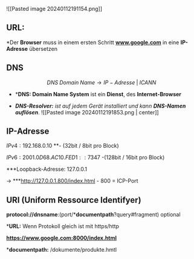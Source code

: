 ![[Pasted image 20240112191154.png]]
## URL:

*Der **Browser** muss in einem ersten Schritt **www.google.com** in eine **IP-Adresse** übersetzen

## DNS
$$DNS \; Domain \; Name \rightarrow IP-Adresse \; | \; ICANN$$
- ***DNS: Domain Name System** ist ein **Dienst**, des **Internet-Browser**

- ***DNS-Resolver:** ist auf jedem Gerät installiert und kann **DNS-Namen auflösen***.
![[Pasted image 20240112191853.png | center]]
## IP-Adresse

$IPv4: 192.168.0.10$ **- (32bit / 8bit pro Block)

$IPv6: 2001.0D68.AC10.FED1::7347$ -(128bit / 16bit pro Block)

***Loopback-Adresse: $127.0.0.1$

$\rightarrow$ ***http://127.0.0.1.800/index.html - 800 = ICP-Port

## URI (Uniform Ressource Identifyer)

**protocol://dnsname**:(port/***documentpath**?query#fragment) optional

***URL:** Wenn Protokoll gleich ist mit https/http

**https://www.google.com:8000/index.html**

***documentpath:** /dokumente/produkte.hmtl